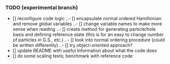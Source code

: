 ### TODO (experimental branch)

- [] reconfigure code logic
..- [] encapsulate normal ordered Hamiltonian and remove global variables
..- [] change variable names to make more sense when reading
..- [] create method for generating particle/hole basis and defining reference state (this is for an easy to change number of particles in G.S., etc.)
..- [] look into normal ordering procedure (could be written differently)
..- [] try object-oriented approach?
- [] update README with useful information about what the code does
- [] do some scaling tests; benchmark with reference code
